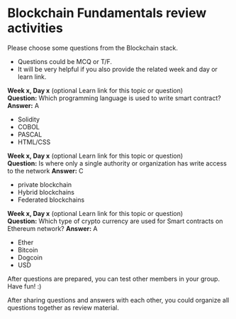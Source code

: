 # Blockchain Fundamentals review activities


Please choose some questions from the Blockchain stack. 
- Questions could be MCQ or T/F.   
- It will be very helpful if you also provide the related week and day or learn link.  

**Week x, Day x** (optional Learn link for this topic or question)  
**Question:** Which programming language is used to write smart contract?  
**Answer:** A
- Solidity
- COBOL
- PASCAL
- HTML/CSS

**Week x, Day x** (optional Learn link for this topic or question)  
**Question:** Is where only a single authority or organization has write access to the network
**Answer:** C
- private blockchain
- Hybrid blockchains
- Federated blockchains

**Week x, Day x** (optional Learn link for this topic or question)  
**Question:** Which type of crypto currency are used for Smart contracts on Ethereum network? 
**Answer:** A
- Ether 
- Bitcoin
- Dogcoin
- USD


After questions are prepared, you can test other members in your group. Have fun! :)



After sharing questions and answers with each other, you could organize all questions together as review material.  
